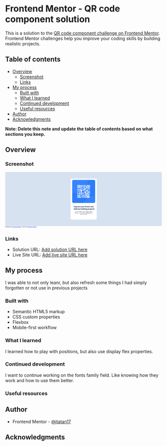 # Frontend Mentor - QR code component solution

This is a solution to the [QR code component challenge on Frontend Mentor](https://www.frontendmentor.io/challenges/qr-code-component-iux_sIO_H). Frontend Mentor challenges help you improve your coding skills by building realistic projects. 

## Table of contents

- [Overview](#overview)
  - [Screenshot](#screenshot)
  - [Links](#links)
- [My process](#my-process)
  - [Built with](#built-with)
  - [What I learned](#what-i-learned)
  - [Continued development](#continued-development)
  - [Useful resources](#useful-resources)
- [Author](#author)
- [Acknowledgments](#acknowledgments)

**Note: Delete this note and update the table of contents based on what sections you keep.**

## Overview



### Screenshot

![](./images/QR%20Code%20Final.png)

### Links

- Solution URL: [Add solution URL here](https://your-solution-url.com)
- Live Site URL: [Add live site URL here](https://your-live-site-url.com)

## My process

I was able to not only leanr, but also refresh some things I had simply forgotten or not use in previous projects

### Built with

- Semantic HTML5 markup
- CSS custom properties
- Flexbox
- Mobile-first workflow

### What I learned

I learned how to play with positions, but also use display flex properties. 

### Continued development

I want to continue working on the fonts family field. Like knowing how they work and how to use them better.

### Useful resources

## Author


- Frontend Mentor - [@jtatan17](https://www.frontendmentor.io/profile/jtatan17)




## Acknowledgments
